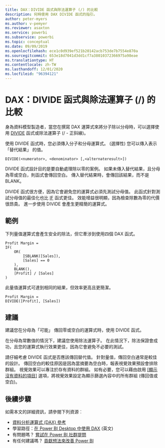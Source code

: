 ```yaml
---
title: DAX：DIVIDE 函式與除法運算子 (/) 的比較
description: 何時使用 DAX DIVIDE 函式的指引。
author: peter-myers
ms.author: v-pemyer
ms.reviewer: asaxton
ms.service: powerbi
ms.subservice: powerbi
ms.topic: conceptual
ms.date: 09/09/2019
ms.openlocfilehash: ece1c0d939ef521b20142acb753de7b7554e870a
ms.sourcegitcommit: 653e18d7041d3dd1cf7a38010372366975a98eae
ms.translationtype: HT
ms.contentlocale: zh-TW
ms.lasthandoff: 12/01/2020
ms.locfileid: "96394121"
---
```

# <a name="dax-divide-function-vs-divide-operator-"></a>DAX：DIVIDE 函式與除法運算子 (/) 的比較

身為資料模型製造者，當您在撰寫 DAX 運算式來將分子除以分母時，可以選擇使用 [DIVIDE](/dax/divide-function-dax) 函式或除法運算子 (/ - 正斜線)。

使用 DIVIDE 函式時，您必須傳入分子和分母運算式。 (選擇性) 您可以傳入表示「替代結果」  的值。

```dax
DIVIDE(<numerator>, <denominator> [,<alternateresult>])
```

DIVIDE 函式設計目的是要自動處理除以零的案例。 如果未傳入替代結果，且分母為零或空白，則函式會傳回空白。 傳入替代結果時，會傳回該結果，而不是 BLANK。

DIVIDE 函式很方便，因為它會避免您的運算式必須先測試分母值。 此函式針對測試分母值的最佳化也比 [IF](/dax/if-function-dax) 函式更佳。 效能增益很明顯，因為檢查除數為零的代價很昂貴。 進一步使用 DIVIDE 會產生更精簡的運算式。

## <a name="example"></a>範例

下列量值運算式會產生安全的除法，但它牽涉到使用四個 DAX 函式。

```dax
Profit Margin =
IF(
    OR(
        ISBLANK([Sales]),
        [Sales] == 0
    ),
    BLANK(),
    [Profit] / [Sales]
)
```

此量值運算式可達到相同的結果，但效率更高且更簡潔。

```dax
Profit Margin =
DIVIDE([Profit], [Sales])
```

## <a name="recommendations"></a>建議

建議您在分母為「可能」  傳回零或空白的運算式時，使用 DIVIDE 函式。

在分母為常數值的情況下，建議您使用除法運算子。 在此情況下，除法保證會成功，且您的運算式執行效果更佳，因為它會避免不必要的測試。

請仔細考慮 DIVIDE 函式是否應該傳回替代值。 針對量值，傳回空白通常是較佳的設計。 傳回空白的較佳原因是因為當摘要為空白時，報表視覺效果預設會排除群組。 視覺效果可以專注於存有資料的群組。 如有必要，您可以藉由啟用 [[顯示沒有資料的項目]](../create-reports/desktop-show-items-no-data.md) 選項，將視覺效果設定為顯示篩選內容中的所有群組 (傳回值或空白)。

## <a name="next-steps"></a>後續步驟

如需本文的詳細資訊，請參閱下列資源︰

- [資料分析運算式 (DAX) 參考](/dax/)
- 學習路徑：[在 Power BI Desktop 中使用 DAX](/learn/paths/dax-power-bi/) (英文)
- 有問題嗎？ [嘗試在 Power BI 社群提問](https://community.powerbi.com/)
- 有任何建議嗎？ [貢獻想法來改善 Power BI](https://ideas.powerbi.com)